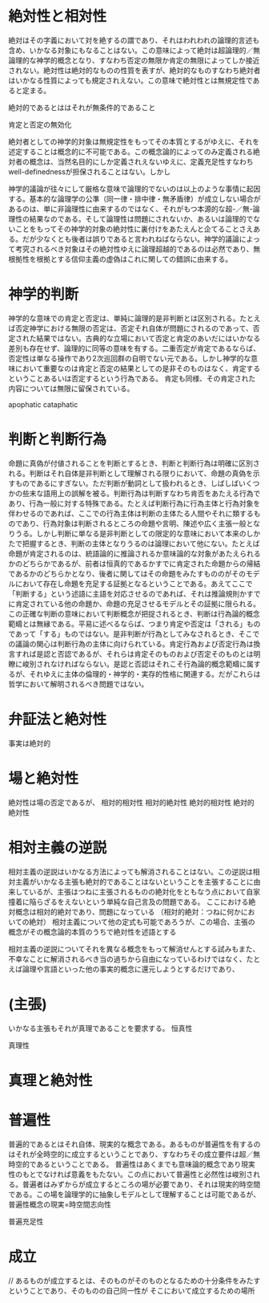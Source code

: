 # 絶対性と相対性

絶対はその字義において対を絶するの謂であり、それはわれわれの論理的言述も含め、いかなる対象にもなることはない。この意味によって絶対は超論理的／無論理的な神学的概念となり、すなわち否定の無限か肯定の無限によってしか接近されない。絶対性は絶対的なものの性質を表すが、絶対的なものすなわち絶対者はいかなる性質によっても規定されえない。この意味で絶対性とは無規定性であると定まる。


絶対的であるとははそれが無条件的であること


肯定と否定の無効化

絶対者としての神学的対象は無規定性をもってその本質とするがゆえに、それを述定することは概念的に不可能である。この概念論的によってのみ定義される絶対者の概念は、当然名目的にしか定義されえないゆえに、定義充足性すなわちwell-definednessが担保されることはない。しかし

神学的議論が往々にして厳格な意味で論理的でないのは以上のような事情に起因する。基本的な論理学の公準（同一律・排中律・無矛盾律）が成立しない場合があるのは、単に非論理性に由来するのではなく、それがもつ本源的な超-／無-論理性の結果なのである。そして論理性は問題にされないか、あるいは論理的でないことをもってその神学的対象の絶対性に裏付けをあたえんと企てることさえある。だが少なくとも後者は誤りであると言われねばならない。神学的議論によって考究されるべき対象はその絶対性ゆえに論理超越的であるのは必然であり、無根拠性を根拠とする信仰主義の虚偽はこれに関しての錯誤に由来する。



# 神学的判断
神学的な意味での肯定と否定は、単純に論理的是非判断とは区別される。たとえば否定神学における無限の否定は、否定それ自体が問題にされるのであって、否定された結果ではない。古典的な立場において否定と肯定のあいだにはいかなる差別も存在せず、論理的に同等の意味を有する。二重否定が肯定であるならば、否定性は単なる操作であり2次巡回群の自明でない元である。しかし神学的な意味において重要なのは肯定と否定の結果としての是非そのものはなく、肯定するということあるいは否定するという行為である。
肯定も同様、その肯定された内容については無限に留保されている。

apophatic
cataphatic



# 判断と判断行為
命題に真偽が付値されることを判断とするとき、判断と判断行為は明確に区別される。判断はそれ自体是非判断として理解される限りにおいて、命題の真偽を示すものであるにすぎない。ただ判断が動詞として扱われるとき、しばしばいくつかの些末な語用上の誤解を被る。判断行為は判断すなわち肯否をあたえる行為であり、行為一般に対する特殊である。たとえば判断行為に行為主体と行為対象を伴わせるのであれば、ここでの行為主体は判断の主体たる人間やそれに類するものであり、行為対象は判断されるところの命題や言明、陳述や広く主張一般となりうる。しかし判断に単なる是非判断としての限定的な意味において本来のしかたで把握するとき、判断の主体となりうるのは論理において他にない。たとえば命題が肯定されるのは、統語論的に推論されるか意味論的な対象があたえられるかのどちらかであるが、前者は恒真的であるかすでに肯定された命題からの帰結であるかのどちらかとなり、後者に関してはその命題をみたすもののがそのモデルにおいて存在し命題を充足する証拠となるということである。あえてここで「判断する」という述語に主語を対応させるのであれば、それは推論規則かすでに肯定されている他の命題か、命題の充足させるモデルとその証拠に限られる。この正確な判断の意味において判断概念が把捉されるとき、判断は行為論的概念範疇とは無縁である。平易に述べるならば、つまり肯定や否定は「される」ものであって「する」ものではない。是非判断が行為としてみなされるとき、そこでの議論の関心は判断行為の主体に向けられている。肯定行為および否定行為は換言すれば是認と否認であるが、それらは肯定そのものおよび否定そのものとは明瞭に峻別されなければならない。是認と否認はそれこそ行為論的概念範疇に属するが、それゆえに主体の倫理的・神学的・実存的性格に関連する。だがこれらは哲学において解明されるべき問題ではない。




# 弁証法と絶対性
事実は絶対的



# 場と絶対性
絶対性は場の否定であるが、
相対的相対性
相対的絶対性
絶対的相対性
絶対的絶対性




# 相対主義の逆説
相対主義の逆説はいかなる方法によっても解消されることはない。この逆説は相対主義がいかなる主張も絶対的であることはないということを主張することに由来しているが、主張はつねに主張されるものの絶対化をともなう点において自家撞着に陥らざるをえないという単純な自己言及の問題である。
ここにおける絶対概念は相対的絶対であり、問題になっている
（相対的絶対：つねに何かにおいての絶対）
相対主義について他の定式も可能であろうが、この場合、主張の概念がその概念論的本質のうちで絶対性を述語とする

相対主義の逆説についてそれを異なる概念をもって解消せんとする試みもまた、不幸なことに解消されるべき当の過ちから自由になっているわけではなく、たとえば論理や言語といった他の事実的概念に還元しようとするだけであり、




# (主張)
いかなる主張もそれが真理であることを要求する。
恒真性

真理性


# 真理と絶対性



# 普遍性
普遍的であるとはそれ自体、現実的な概念である。あるものが普遍性を有するのはそれが全時空的に成立するということであり、すなわちその成立要件は超／無時空的であるということである。
普遍性はあくまでも意味論的概念であり現実性のもとでなければ意義をもたない。この点において普遍性と必然性は峻別される。普遍者はみずからが成立するところの場が必要であり、それは現実的時空間である。この場を論理学的に抽象しモデルとして理解することは可能であるが、
普遍性概念の現実=時空間志向性

普遍充足性


# 成立
// あるものが成立するとは、そのものがそのものとなるための十分条件をみたすということであり、そのものの自己同一性が
そこにおいて成立するための場所


